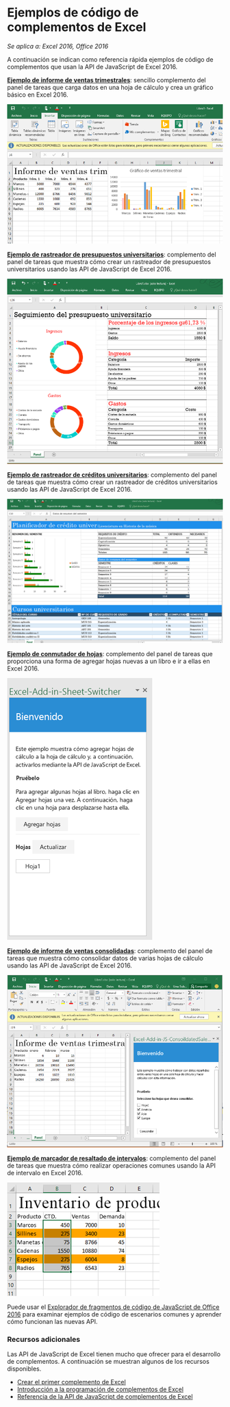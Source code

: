 # Ejemplos de código de complementos de Excel

_Se aplica a: Excel 2016, Office 2016_

A continuación se indican como referencia rápida ejemplos de código de complementos que usan la API de JavaScript de Excel 2016. 

**[Ejemplo de informe de ventas trimestrales](https://github.com/OfficeDev/Excel-Add-in-JS-QuarterlySalesReport)**: sencillo complemento del panel de tareas que carga datos en una hoja de cálculo y crea un gráfico básico en Excel 2016. 

![Complemento del ejemplo de informe de ventas trimestrales](images/QuarterlySalesReport_report.PNG)

**[Ejemplo de rastreador de presupuestos universitarios](https://github.com/OfficeDev/Excel-Add-in-JS-CollegeBudgetTracker)**: complemento del panel de tareas que muestra cómo crear un rastreador de presupuestos universitarios usando las API de JavaScript de Excel 2016. 

![Complemento del ejemplo de rastreador de presupuestos universitarios](images/CollegeBudgetTracker_tracker.PNG)

**[Ejemplo de rastreador de créditos universitarios](https://github.com/OfficeDev/Excel-Add-in-JS-CollegeCreditsTracker)**: complemento del panel de tareas que muestra cómo crear un rastreador de créditos universitarios usando las API de JavaScript de Excel 2016. 

![Complemento del ejemplo de rastreador de créditos universitarios](images/CollegeCreditsTracker_tracker.PNG)

**[Ejemplo de conmutador de hojas](https://github.com/OfficeDev/Excel-Add-in-JS-SheetSwitcher)**: complemento del panel de tareas que proporciona una forma de agregar hojas nuevas a un libro e ir a ellas en Excel 2016. 

![Complemento del ejemplo de conmutador de hojas](images/SheetSwitcher_taskpane.PNG)

**[Ejemplo de informe de ventas consolidadas](https://github.com/OfficeDev/Excel-Add-in-JS-ConsolidatedSalesReport)**: complemento del panel de tareas que muestra cómo consolidar datos de varias hojas de cálculo usando las API de JavaScript de Excel 2016. 

![Complemento del ejemplo de informe de ventas consolidadas](images/ConsolidatedSalesReport_report.PNG)

**[Ejemplo de marcador de resaltado de intervalos](https://github.com/OfficeDev/Excel-Add-in-JS-RangeHighlighter)**: complemento del panel de tareas que muestra cómo realizar operaciones comunes usando la API de intervalo en Excel 2016.

![Complemento del ejemplo de marcador de resaltado de intervalos](images/RangeHighlighter_result.PNG)

Puede usar el [Explorador de fragmentos de código de JavaScript de Office 2016](http://officesnippetexplorer.azurewebsites.net/#/snippets/excel) para examinar ejemplos de código de escenarios comunes y aprender cómo funcionan las nuevas API. 

### Recursos adicionales

Las API de JavaScript de Excel tienen mucho que ofrecer para el desarrollo de complementos. A continuación se muestran algunos de los recursos disponibles. 

*  [Crear el primer complemento de Excel](build-your-first-excel-add-in.md)
*  [Introducción a la programación de complementos de Excel](excel-add-ins-programming-overview.md)
*  [Referencia de la API de JavaScript de complementos de Excel](excel-add-ins-javascript-reference.md)

